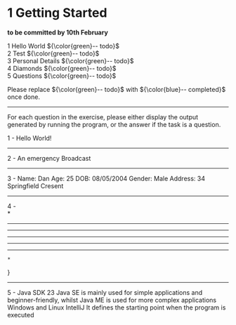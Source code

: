 # 1 Getting Started

**to be committed by 10th February**

1 Hello World        ${\color{green}-- todo}$\
2 Test               ${\color{green}-- todo}$\
3 Personal Details   ${\color{green}-- todo}$\
4 Diamonds           ${\color{green}-- todo}$\
5 Questions          ${\color{green}-- todo}$

Please replace ${\color{green}-- todo}$ with ${\color{blue}-- completed}$ once done.

---

For each question in the exercise, please either display the output generated by running the program, or the answer if the task is a question.

1 - Hello World!

---

2 - An emergency Broadcast

---

3 - Name: Dan
Age: 25
DOB: 08/05/2004
Gender: Male
Address: 34 Springfield Cresent

---

4 -     
    *
   ***
  *****
 *******
  *****
   ***
    *
}


---

5 -
Java SDK 23
Java SE is mainly used for simple applications and beginner-friendly, whilst Java ME is used for more complex applications
Windows and Linux
IntelliJ
It defines the starting point when the program is executed

